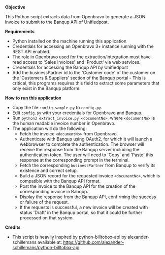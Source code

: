 **Objective**

This Python script extracts data from Openbravo to generate a JSON invoice to submit
to the Banqup API of Unifiedpost.

**Requirements**
* Python installed on the machine running this application.
* Credentials for accessing an Openbravo 3+ instance running with the REST API enabled.
* The role in Openbravo used for the extraction/integration must have read access to 'Sales Invoices' and 'Product' via web services. 
* Credentials for accessing the Banqup API by Unifiedpost
* Add the businessPartner id to the 'Customer code' of the customer on the 'Customers & Suppliers' section of the Banqup portal - This is critical, this programs requires this field to extract some parameters that only exist in the Banqup platform.

**How to run this application**

* Copy the file `config-sample.py` to `config.py`.
* Edit `config.py` with your credentials for Openbravo and Banqup.
* Run `python3 extract_invoice.py <documentNo>`, where `<documentNo>` is the human readable invoice number in Openbravo.
* The application will do the following:
  * Fetch the invoice `<documentNo>` from Openbravo.
  * Authenticate with Banqup using OAuth2, for which it will launch a webbrowser to complete the authentication. The browser will receive the response from the Banqup server including the authentication token. The user will need to 'Copy' and 'Paste' this response at the corresponding prompt in the terminal.
  * Fetch the corresponding `businessPartner` from Banqup to verify its existence and correct setup.
  * Build a JSON record for the requested invoice `<documentNo>`, which is compatible with the Banqup API format.
  * Post the invoice to the Banqup API for the creation of the corresponding invoice in Banqup.
  * Display the response from the Banqup API, confirming the success or failure of the request.
  * If the requests is successful, a new invoice will be created with status 'Draft' in the Banqup portal, so that it could be further processed on that system.

**Credits**

* This script is heavily inspired by python-billtobox-api by alexander-schillemans available at: https://github.com/alexander-schillemans/python-billtobox-api
